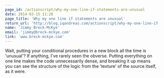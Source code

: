 ```yaml
---
page_id: /actionscript/why-my-one-line-if-statements-are-unusual
date: 2014-03-15 11:28
page_title: 'Why my one line if statements are unusual'
return_url: 'http://blog.iqandreas.com/actionscript/why-my-one-line-if-statements-are-unusual/'
name: 'Jimmy Breck-McKye'
email: 'jimmy@breck-mckye.com'
link: 'www.breck-mckye.com'
---
```

Wait, putting your conditional procedures in a new block all the time is 'unusual'? If anything, I've rarely seen the obverse. Putting everything on one line makes the code unnecessarily dense, and breaking it up means you can see the structure of the logic from the 'texture' of the source itself, as it were.